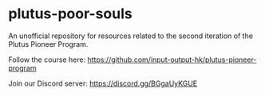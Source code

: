 # plutus-poor-souls
An unofficial repository for resources related to the second iteration of the Plutus Pioneer Program.

Follow the course here: https://github.com/input-output-hk/plutus-pioneer-program

Join our Discord server: https://discord.gg/BGgaUyKGUE
